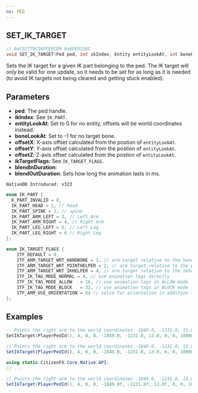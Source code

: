 ```yaml
---
ns: PED
---
```

## SET_IK_TARGET

```c
// 0xC32779C16FCEECD9 0x6FE5218C
void SET_IK_TARGET(Ped ped, int ikIndex, Entity entityLookAt, int boneLookAt, float offsetX, float offsetY, float offsetZ, cs_type(Any) int ikTargetFlags, int blendInDuration, int blendOutDuration);
```

Sets the IK target for a given IK part belonging to the ped. The IK target will only be valid for one update, so it needs to be set for as long as it is needed (to avoid IK targets not being cleared and getting stuck enabled).

## Parameters
* **ped**: The ped handle.
* **ikIndex**: See ``IK_PART``.
* **entityLookAt**: Set to 0 for no entity, offsets will be world coordinates instead.
* **boneLookAt**: Set to -1 for no target bone.
* **offsetX**: X-axis offset calculated from the postion of ``entityLookAt``.
* **offsetY**: Y-axis offset calculated from the postion of ``entityLookAt``.
* **offsetZ**: Z-axis offset calculated from the postion of ``entityLookAt``.
* **ikTargetFlags**: See ``IK_TARGET_FLAGS``.
* **blendInDuration**: 
* **blendOutDuration**: Sets how long the animation lasts in ms.


```
NativeDB Introduced: v323
```

```c
enum IK_PART {
  K_PART_INVALID = 0,
  IK_PART_HEAD = 1, // head
  IK_PART_SPINE = 2, // spine
  IK_PART_ARM_LEFT = 3, // Left Arm
  IK_PART_ARM_RIGHT = 4, // Right Arm
  IK_PART_LEG_LEFT = 5, // Left Leg
  IK_PART_LEG_RIGHT = 6 // Right Leg
};

```

```c
enum IK_TARGET_FLAGS {
	ITF_DEFAULT = 0,
	ITF_ARM_TARGET_WRT_HANDBONE	= 1, // arm target relative to the handbone
	ITF_ARM_TARGET_WRT_POINTHELPER = 2, // arm target relative to the pointhelper
	ITF_ARM_TARGET_WRT_IKHELPER	= 4, // arm target relative to the ikhelper
	ITF_IK_TAG_MODE_NORMAL = 8, // use animation tags directly
	ITF_IK_TAG_MODE_ALLOW	= 16, // use animation tags in ALLOW mode
	ITF_IK_TAG_MODE_BLOCK	= 32, // use animation tags in BLOCK mode
	ITF_ARM_USE_ORIENTATION	= 64 // solve for orientation in addition to position
};

```

## Examples
```lua
-- Points the right arm to the world coordinates -1849.0, -1231.0, 13.0 for 10 seconds -- Which is the end of the Del Perro Pier
SetIkTarget(PlayerPedId(), 4, 0, 0, -1849.0, -1231.0, 13.0, 0, 0, 10000) 
```
```js
// Points the right arm to the world coordinates -1849.0, -1231.0, 13.0 for 10 seconds -- Which is the end of the Del Perro Pier
SetIkTarget(PlayerPedId(), 4, 0, 0, -1849.0, -1231.0, 13.0, 0, 0, 10000);
```
```cs
using static CitizenFX.Core.Native.API;
// ...

// Points the right arm to the world coordinates -1849.0, -1231.0, 13.0 for 10 seconds -- Which is the end of the Del Perro Pier
SetIkTarget(PlayerPedId(), 4, 0, 0, -1849.0f, -1231.0f, 13.0f, 0, 0, 10000);
```
